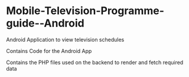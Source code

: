 # Mobile-Television-Programme-guide--Android
Android Application to view television schedules

Contains Code for the Android App 

Contains the PHP files used on the backend to render and fetch required data
